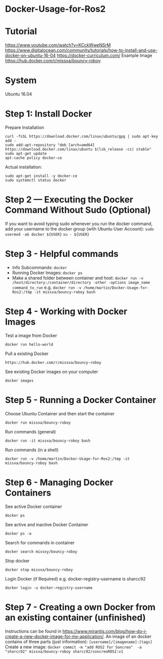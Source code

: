 # Docker-Usage-for-Ros2

# Tutorial
https://www.youtube.com/watch?v=KCckWweNSrM
https://www.digitalocean.com/community/tutorials/how-to-install-and-use-docker-on-ubuntu-16-04
https://docker-curriculum.com/
Example Image https://hub.docker.com/r/missxa/bouncy-roboy

# System
Ubuntu 16.04

# Step 1: Install Docker
Prepare Installation
```
curl -fsSL https://download.docker.com/linux/ubuntu/gpg | sudo apt-key add -
sudo add-apt-repository "deb [arch=amd64] https://download.docker.com/linux/ubuntu $(lsb_release -cs) stable"
sudo apt-get update
apt-cache policy docker-ce
```
Actual installation:
```
sudo apt-get install -y docker-ce
sudo systemctl status docker
```

# Step 2 — Executing the Docker Command Without Sudo (Optional)
If you want to avoid typing sudo whenever you run the docker command, add your username to the docker group (with Ubuntu User Account):
`sudo usermod -aG docker ${USER}`
`su - ${USER}`


# Step 3 - Helpful commands
- Info Subcommands: `docker`
- Running Docker Images: `docker ps`
- Make a shared folder between container and host: `docker run -v /host/directory:/container/directory -other -options image_name command_to_run` e.g. `docker run -v /home/martin/Docker-Usage-for-Ros2:/tmp -it missxa/bouncy-roboy bash`


# Step 4 - Working with Docker Images
Test a image from Docker
```
docker run hello-world
```
Pull a existing Docker
```
https://hub.docker.com/r/missxa/bouncy-roboy
```
See existing Docker images on your computer
```
docker images
```

# Step 5 - Running a Docker Container
Choose Ubuntu Container and then start the container
```
docker run missxa/bouncy-roboy
```
Run commands (general)
```
docker run -it missxa/bouncy-roboy bash
```
Run commands (in a shell)
```
docker run -v /home/martin/Docker-Usage-for-Ros2:/tmp -it missxa/bouncy-roboy bash
```

# Step 6 - Managing Docker Containers

See active Docker container
```
docker ps
```
See active and inactive Docker Container
```
docker ps -a
```
Search for commands in container
```
docker search missxy/bouncy-roboy
```
Stop docker
```
docker stop missxa/bouncy-roboy
```
Login Docker (if Required) e.g. docker-registry-username is sharcc92
```
docker login -u docker-registry-username
```
# Step 7 - Creating a own Docker from an existing container (unfinished)
Instructions can be found in https://www.mirantis.com/blog/how-do-i-create-a-new-docker-image-for-my-application/. 
An image of an docker contains of three parts (just information): `[username]/[imagename]:[tags]`
Create a new image: `docker commit -m "add ROS2 for Soncreo"  -a "sharcc92" missxa/bouncy-roboy sharcc92/soncreoROS2:v1`

